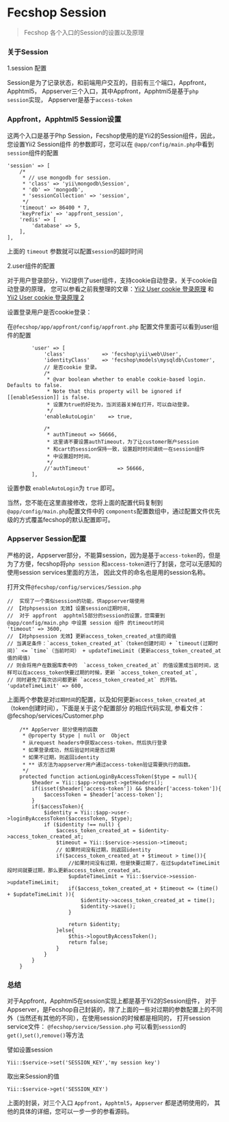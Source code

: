 Fecshop Session
===============

> Fecshop 各个入口的Session的设置以及原理


### 关于Session

1.session 配置

Session是为了记录状态，和前端用户交互的，目前有三个端口，Appfront，Apphtml5，
Appserver三个入口，其中Appfront，Apphtml5是基于`php session`实现，
Appserver是基于`access-token`

### Appfront，Apphtml5 Session设置

这两个入口是基于Php Session，Fecshop使用的是Yii2的Session组件，因此，您设置Yii2 Session组件
的参数即可，您可以在 `@app/config/main.php`中看到`session`组件的配置

```
'session' => [
    /*
     * // use mongodb for session.
     * 'class' => 'yii\mongodb\Session',
     * 'db' => 'mongodb',
     * 'sessionCollection' => 'session',
     */
    'timeout' => 86400 * 7,
    'keyPrefix' => 'appfront_session',
    'redis' => [
        'database' => 5,
    ],
],
```

上面的 `timeout` 参数就可以配置`session`的超时时间

2.user组件的配置

对于用户登录部分，Yii2提供了user组件，支持cookie自动登录，关于cookie自动登录的原理，
您可以参看之前我整理的文章：[Yii2 User cookie 登录原理](http://www.fancyecommerce.com/2017/01/17/yii2-user-%E7%99%BB%E5%BD%95%E5%8E%9F%E7%90%86/)
和 [Yii2 User cookie 登录原理 2](http://www.fancyecommerce.com/2017/01/17/yii2-user-cookie-%E7%99%BB%E5%BD%95%E5%8E%9F%E7%90%86-2/)

设置登录用户是否cookie登录：

在`@fecshop/app/appfront/config/appfront.php` 配置文件里面可以看到user组件的配置

```
        'user' => [
            'class'            => 'fecshop\yii\web\User',
            'identityClass'    => 'fecshop\models\mysqldb\Customer',
            // 是否cookie 登录。
            /*
             * @var boolean whether to enable cookie-based login. Defaults to false.
             * Note that this property will be ignored if [[enableSession]] is false.
             * 设置为true的好处为，当浏览器关掉在打开，可以自动登录。
             */
            'enableAutoLogin'    => true,

            /*
             * authTimeout => 56666,
             * 这里请不要设置authTimeout，为了让customer账户session
             * 和cart的session保持一致，设置超时时间请统一在session组件
             * 中设置超时时间。
             */
            //'authTimeout' 		=> 56666,
        ],
```

设置参数 `enableAutoLogin`为 `true`  即可。

当然，您不能在这里直接修改，您将上面的配置代码复制到 `@app/config/main.php`配置文件中的
`components`配置数组中，通过配置文件优先级的方式覆盖fecshop的默认配置即可。

### Appserver Session配置

严格的说，Appserver部分，不能算session，因为是基于`access-token`的，但是为了方便，fecshop将`php session`
和`access-token`进行了封装，您可以无感知的使用session services里面的方法，
因此文件的命名也是用的session名称。


打开文件`@fecshop/config/services/Session.php`

```
//  实现了一个类似session的功能，供appserver端使用
// 【对phpsession 无效】设置session过期时间,
//  对于 appfront  apphtml5部分的session的设置，您需要到 @app/config/main.php 中设置 session 组件 的timeout时间
'timeout' => 3600,
// 【对phpsession 无效】更新access_token_created_at值的阈值
// 当满足条件：`access_token_created_at`（token创建时间）+ `timeout(过期时间)` <= `time`（当前时间） + updateTimeLimit (更新access_token_created_at值的阈值)
// 则会将用户在数据库表中的  `access_token_created_at` 的值设置成当前时间，这样可以在access_token快要过期的时候，更新 `access_token_created_at`,
// 同时避免了每次访问都更新 `access_token_created_at` 的开销。
'updateTimeLimit' => 600,

```

上面两个参数是对`过期时间`的配置，以及如何更新`access_token_created_at`（token创建时间），下面是关于这个配置部分
的相应代码实现, 参看文件：@fecshop/services/Customer.php

```
    /** AppServer 部分使用的函数
     * @property $type | null or  Object
     * 从request headers中获取access-token，然后执行登录
     * 如果登录成功，然后验证时间是否过期
     * 如果不过期，则返回identity
     * ** 该方法为appserver用户通过access-token验证需要执行的函数。
     */
    protected function actionLoginByAccessToken($type = null){
        $header = Yii::$app->request->getHeaders();
        if(isset($header['access-token']) && $header['access-token']){
            $accessToken = $header['access-token'];
        }
        if($accessToken){
            $identity = Yii::$app->user->loginByAccessToken($accessToken, $type);
            if ($identity !== null) {
                $access_token_created_at = $identity->access_token_created_at;
                $timeout = Yii::$service->session->timeout;
                // 如果时间没有过期，则返回identity
                if($access_token_created_at + $timeout > time()){
                    //如果时间没有过期，但是快要过期了，在过$updateTimeLimit段时间就要过期，那么更新access_token_created_at。
                    $updateTimeLimit = Yii::$service->session->updateTimeLimit;
                    if($access_token_created_at + $timeout <= (time() + $updateTimeLimit )){
                        $identity->access_token_created_at = time();
                        $identity->save();
                    }
                    
                    return $identity;
                }else{
                    $this->logoutByAccessToken();
                    return false;
                }
            }
        }
    }
```

### 总结

对于Appfront，Apphtml5在session实现上都是基于Yii2的Session组件，
对于Appserver，是Fecshop自己封装的，除了上面的一些对过期的参数配置上的不同外（当然还有其他的不同），在使用session的时候都是相同的，
打开session service文件： `@fecshop/service/Session.php` 可以看到`session`的`get()`,`set()`,`remove()`等方法

譬如设置session 

```
Yii::$service->set('SESSION_KEY','my session key')
```

取出来Session的值


```
Yii::$service->get('SESSION_KEY')
```

上面的封装，对三个入口 `Appfront`，`Apphtml5`，`Appserver` 都是透明使用的，
其他的具体的详细，您可以一步一步的参看源码。
















